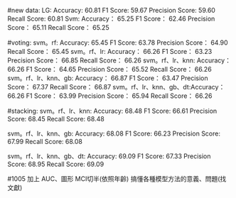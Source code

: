 #new data:
LG: Accuracy: 60.81
    F1 Score: 59.67
    Precision Score: 59.60
    Recall Score: 60.81
Svm: Accuracy： 65.25
     F1 Score： 62.46
     Precision Score： 65.11
     Recall Score： 65.25
     
#voting:
svm。rf: Accuracy:  65.45 F1 Score:  63.78 Precision Score： 64.90 Recall Score： 65.45
svm。rf、lr: Accuracy： 66.26 F1 Score： 63.23 Precision Score： 66.85 Recall Score： 66.26
svm。rf、lr、knn: Accuracy： 66.26 F1 Score： 64.65 Precision Score： 65.52 Recall Score： 66.26
svm。rf、lr、knn、gb: Accuracy： 66.87 F1 Score： 63.47 Precision Score： 67.37 Recall Score： 66.87
svm。rf、lr、knn、gb、dt:Accuracy： 66.26 F1 Score： 63.99 Precision Score： 65.94 Recall Score： 66.26


#stacking:
svm。rf、lr、knn:
    Accuracy: 68.48
    F1 Score: 66.61
    Precision Score: 68.45
    Recall Score: 68.48

svm。rf、lr、knn、gb:
    Accuracy: 68.08
    F1 Score: 66.23
    Precision Score: 67.99
    Recall Score: 68.08

svm。rf、lr、knn、gb、dt:
    Accuracy: 69.09
    F1 Score: 67.33
    Precision Score: 68.95
    Recall Score: 69.09

#1005
加上 AUC、圖形 
MCI切半(依照年齡) 
搞懂各種模型方法的意義、問題(找文獻)


